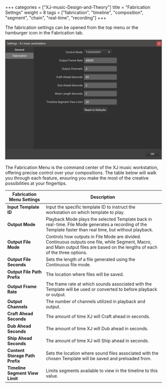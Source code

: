 +++
categories = ["XJ-music-Design-and-Theory"]
title = "Fabrication Settngs"
weight = 8
tags = ["fabrication", "timeline", "composition", "segment", "chain", "real-time", "recording"]
+++

The fabrication settings can be opened from the top menu or the hamburger icon in the Fabrication tab.

![Fabrication Dropdown](fabrication-dropdown.png?width=600px)

The Fabrication Menu is the command center of the XJ music workstation, offering precise control over your compositions. The table below will walk you through each feature, ensuring you make the most of the creative possibilities at your fingertips.


| Fabrication Menu Settings       | Description                                                                                                                                                                    |
|---------------------------------|--------------------------------------------------------------------------------------------------------------------------------------------------------------------------------|
| **Input Template ID**           | Input the specific template ID to instruct the workstation on which template to play.                                                                                          |
| **Output Mode**                 | Playback Mode plays the selected Template back in real-time. File Mode generates a recording of the Template faster than real time, but without playback.                      |
| **Output File Mode**            | Controls how outputs in File Mode are divided. Continuous outputs one file, while Segment, Macro, and Main output files are based on the lengths of each of the three options. |
| **Output File Seconds**         | Sets the length of a file generated using the Continuous file mode.                                                                                                            |
| **Output File Path Prefix**     | The location where files will be saved.                                                                                                                                        |
| **Output Frame Rate**           | The frame rate at which sounds associated with the Template will be used or converted to before playback or output.                                                            |
| **Output Channels**             | The number of channels utilized in playback and output.                                                                                                                        |
| **Craft Ahead Seconds**         | The amount of time XJ will Craft ahead in seconds.                                                                                                                             |
| **Dub Ahead Seconds**           | The amount of time XJ will Dub ahead in seconds.                                                                                                                               |
| **Ship Ahead Seconds**          | The amount of time XJ will Ship ahead in seconds.                                                                                                                              |
| **Content Storage Path Prefix** | Sets the location where sound files associated with the chosen Template will be saved and preloaded from.                                                                      |
| **Timeline Segment View Limit** | Limits segments available to view in the timeline to this value.                                                                                                               |
